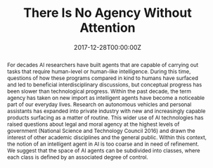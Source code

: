 ---
title: 'There Is No Agency Without Attention'

# Authors
# If you created a profile for a user (e.g. the default `admin` user), write the username (folder name) here
# and it will be replaced with their full name and linked to their profile.
authors:
  - Paul F. Bello
  - admin

# Author notes (optional)
# author_notes:
#   - 'Equal contribution'
#   - 'Equal contribution'

date: '2017-12-28T00:00:00Z'
doi: '10.1609/aimag.v38i4.2742'

# Schedule page publish date (NOT publication's date).
publishDate: '2017-01-01T00:00:00Z'

# Publication type.
# Legend: 0 = Uncategorized; 1 = Conference paper; 2 = Journal article;
# 3 = Preprint / Working Paper; 4 = Report; 5 = Book; 6 = Book section;
# 7 = Thesis; 8 = Patent
publication_types: ['2']

# Publication name and optional abbreviated publication name.
publication: AI Magazine
publication_short: 

abstract: For decades AI researchers have built agents that are capable of carrying out tasks that require human-level or human-like intelligence. During this time, questions of how these programs compared in kind to humans have surfaced and led to beneficial interdisciplinary discussions, but conceptual progress has been slower than technological progress. Within the past decade, the term agency has taken on new import as intelligent agents have become a noticeable part of our everyday lives. Research on autonomous vehicles and personal assistants has expanded into private industry with new and increasingly capable products surfacing as a matter of routine. This wider use of AI technologies has raised questions about legal and moral agency at the highest levels of government (National Science and Technology Council 2016) and drawn the interest of other academic disciplines and the general public. Within this context, the notion of an intelligent agent in AI is too coarse and in need of refinement. We suggest that the space of AI agents can be subdivided into classes, where each class is defined by an associated degree of control.

# Summary. An optional shortened abstract.
summary: The notion of an intelligent agent in AI is too coarse and in need of refinement. We suggest that the space of AI agents can be subdivided into classes, where each class is defined by an associated degree of control.


tags: [control, cognitive systems, attention]

# Display this page in the Featured widget?
featured: true

# Custom links (uncomment lines below)
# links:
# - name: Custom Link
#   url: http://example.org

url_pdf: 'https://ojs.aaai.org/index.php/aimagazine/article/view/2742/2675'
url_code: ''
url_dataset: ''
url_poster: ''
url_project: ''
url_slides: ''
url_source: ''
url_video: ''

# Featured image
# To use, add an image named `featured.jpg/png` to your page's folder.
image:
  caption: 'Image credit: [**Unsplash**](https://unsplash.com/photos/pLCdAaMFLTE)'
  focal_point: ''
  preview_only: false

# Associated Projects (optional).
#   Associate this publication with one or more of your projects.
#   Simply enter your project's folder or file name without extension.
#   E.g. `internal-project` references `content/project/internal-project/index.md`.
#   Otherwise, set `projects: []`.
projects:
  - arcadia

# Slides (optional).
#   Associate this publication with Markdown slides.
#   Simply enter your slide deck's filename without extension.
#   E.g. `slides: "example"` references `content/slides/example/index.md`.
#   Otherwise, set `slides: ""`.
slides: ''
---